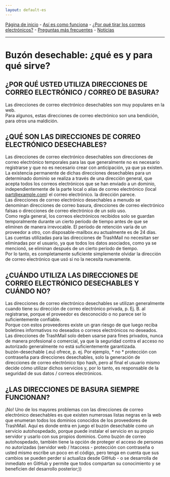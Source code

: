 ```yaml
---
layout: default-es
---
```

[Página de inicio](https://gh.disposable-mailbox.eu/es/) - [Así es como funciona](https://gh.disposable-mailbox.eu/es/about.html) - [¿Por qué tirar los correos electrónicos?](https://gh.disposable-mailbox.eu/es/why.html) - [Preguntas más frecuentes](https://gh.disposable-mailbox.eu/es/FAQ.html) - [Noticias](https://gh.disposable-mailbox.eu/es/news.html) 

---

# Buzón desechable: ¿qué es y para qué sirve?  

## ¿POR QUÉ USTED UTILIZA DIRECCIONES DE CORREO ELECTRÓNICO / CORREO DE BASURA?  

Las direcciones de correo electrónico desechables son muy populares en la web.  
Para algunos, estas direcciones de correo electrónico son una bendición, para otros una maldición.  

## ¿QUÉ SON LAS DIRECCIONES DE CORREO ELECTRÓNICO DESECHABLES?  

Las direcciones de correo electrónico desechables son direcciones de correo electrónico temporales para las que generalmente no es necesario registrarse y que no es necesario crear con anticipación, ya que ya existen. 
La existencia permanente de dichas direcciones desechables para un determinado dominio se realiza a través de una dirección general, que acepta todos los correos electrónicos que se han enviado a un dominio, independientemente de la parte local o alias de correo electrónico (local part@example.com) el correo electrónico. 
la dirección parece.  
Las direcciones de correo electrónico desechables a menudo se denominan direcciones de correo basura, direcciones de correo electrónico falsas o direcciones de correo electrónico de un solo uso.  
Como regla general, los correos electrónicos recibidos solo se guardan temporalmente durante un cierto período de tiempo antes de que se eliminen de manera irrevocable. 
El período de retención varía de un proveedor a otro, con disposable-mailbox.eu actualmente es de 24 días.  
Las cuentas utilizadas para las direcciones de TrashMail no necesitan ser eliminadas por el usuario, ya que todos los datos asociados, como ya se mencionó, se eliminan después de un cierto período de tiempo.  
Por lo tanto, es completamente suficiente simplemente olvidar la dirección de correo electrónico que usó si no la necesita nuevamente.  

## ¿CUÁNDO UTILIZA LAS DIRECCIONES DE CORREO ELECTRÓNICO DESECHABLES Y CUÁNDO NO?  

Las direcciones de correo electrónico desechables se utilizan generalmente cuando tiene su dirección de correo electrónico privada, p. Ej.  B. al registrarse, porque el proveedor es desconocido o no parece ser lo suficientemente confiable.  
Porque con estos proveedores existe un gran riesgo de que luego reciba boletines informativos no deseados o correos electrónicos no deseados.  
Las direcciones de TrashMail solo deben usarse para fines privados, nunca de manera profesional o comercial, ya que la seguridad contra el acceso no autorizado generalmente no está suficientemente garantizada.  
buzón-desechable (.eu) ofrece, p. ej.  Por ejemplo, * no * protección con contraseña para direcciones desechables, solo la generación de direcciones de correo electrónico tipo hash, pero al final el usuario mismo decide cómo utilizar dichos servicios y, por lo tanto, es responsable de la seguridad de sus datos / correos electrónicos.  

## ¿LAS DIRECCIONES DE BASURA SIEMPRE FUNCIONAN?  

¡No!  Uno de los mayores problemas con las direcciones de correo electrónico desechables es que existen numerosas listas negras en la web que enumeran todos los dominios conocidos de los proveedores de TrashMail.  Aquí es donde entra en juego el buzón desechable como un servicio autohospedado, porque puede instalar el servicio en su propio servidor y usarlo con sus propios dominios.  Como buzón de correo autohospedado, también tiene la opción de proteger el acceso de personas no autorizadas (servidor web / htaccess - protección con contraseña o usted mismo escribe un poco en el código, pero tenga en cuenta que sus cambios se pueden perder si actualiza desde GitHub - o se desarrolla de inmediato en GitHub y permite que todos compartan su conocimiento y se beneficien del desarrollo posterior;))
